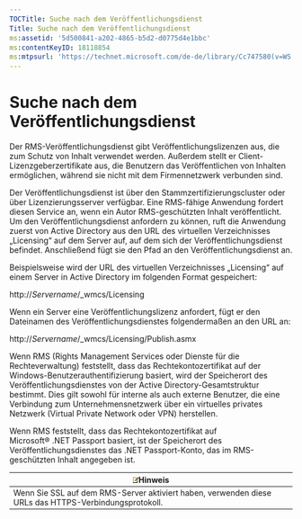 ```yaml
---
TOCTitle: Suche nach dem Veröffentlichungsdienst
Title: Suche nach dem Veröffentlichungsdienst
ms:assetid: '5d500841-a202-4865-b5d2-d0775d4e1bbc'
ms:contentKeyID: 18118854
ms:mtpsurl: 'https://technet.microsoft.com/de-de/library/Cc747580(v=WS.10)'
---
```


Suche nach dem Veröffentlichungsdienst
======================================

Der RMS-Veröffentlichungsdienst gibt Veröffentlichungslizenzen aus, die zum Schutz von Inhalt verwendet werden. Außerdem stellt er Client-Lizenzgeberzertifikate aus, die Benutzern das Veröffentlichen von Inhalten ermöglichen, während sie nicht mit dem Firmennetzwerk verbunden sind.

Der Veröffentlichungsdienst ist über den Stammzertifizierungscluster oder über Lizenzierungsserver verfügbar. Eine RMS-fähige Anwendung fordert diesen Service an, wenn ein Autor RMS-geschützten Inhalt veröffentlicht. Um den Veröffentlichungsdienst anfordern zu können, ruft die Anwendung zuerst von Active Directory aus den URL des virtuellen Verzeichnisses „Licensing“ auf dem Server auf, auf dem sich der Veröffentlichungsdienst befindet. Anschließend fügt sie den Pfad an den Veröffentlichungsdienst an.

Beispielsweise wird der URL des virtuellen Verzeichnisses „Licensing“ auf einem Server in Active Directory im folgenden Format gespeichert:

http://*Servername*/\_wmcs/Licensing

Wenn ein Server eine Veröffentlichungslizenz anfordert, fügt er den Dateinamen des Veröffentlichungsdienstes folgendermaßen an den URL an:

http://*Servername*/\_wmcs/Licensing/Publish.asmx

Wenn RMS (Rights Management Services oder Dienste für die Rechteverwaltung) feststellt, dass das Rechtekontozertifikat auf der Windows-Benutzerauthentifizierung basiert, wird der Speicherort des Veröffentlichungsdienstes von der Active Directory-Gesamtstruktur bestimmt. Dies gilt sowohl für interne als auch externe Benutzer, die eine Verbindung zum Unternehmensnetzwerk über ein virtuelles privates Netzwerk (Virtual Private Network oder VPN) herstellen.

Wenn RMS feststellt, dass das Rechtekontozertifikat auf Microsoft® .NET Passport basiert, ist der Speicherort des Veröffentlichungsdienstes das .NET Passport-Konto, das im RMS-geschützten Inhalt angegeben ist.

| ![](images/Cc747580.note(WS.10).gif)Hinweis                              |
|-------------------------------------------------------------------------------------------------------|
| Wenn Sie SSL auf dem RMS-Server aktiviert haben, verwenden diese URLs das HTTPS-Verbindungsprotokoll. |